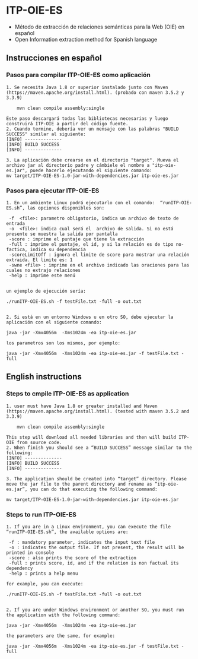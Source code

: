 # ITP-OIE-ES
* Método de extracción de relaciones semánticas para la Web (OIE) en español
* Open Information extraction method for Spanish language

## Instrucciones en español

### Pasos para compilar ITP-OIE-ES como aplicación

    1. Se necesita Java 1.8 or superior instalado junto con Maven (https://maven.apache.org/install.html). (probado con maven 3.5.2 y 3.3.9)
    
 		mvn clean compile assembly:single

	Este paso descargará todas las bibliotecas necesarias y luego construirá ITP-OIE a partir del código fuente.
    2. Cuando termine, debería ver un mensaje con las palabras "BUILD SUCCESS" similar al siguiente:
	[INFO] --------------
	[INFO] BUILD SUCCESS
	[INFO] --------------

    3. La aplicación debe crearse en el directorio "target". Mueva el archivo jar al directorio padre y cámbiele el nombre a "itp-oie-es.jar", puede hacerlo ejecutando el siguiente comando:
	mv target/ITP-OIE-ES-1.0-jar-with-dependencies.jar itp-oie-es.jar
	
### Pasos para ejecutar ITP-OIE-ES

    1. En un ambiente Linux podrá ejecutarlo con el comando:  “runITP-OIE-ES.sh”, las opciones disponibles son:

	 -f  <file>: parametro obligatorio, indica un archivo de texto de entrada
	 -o  <file>: indica cual será el  archivo de salida. Si no está presente se muestra la salida por pantalla
	 -score : imprime el puntaje que tiene la extracción
	 -full : imprime el puntaje, el id, y si la relación es de tipo no-factica, indica su dependencia
	 -scoreLimitOff : ignora el limite de score para mostrar una relación extraida. El limite es: 1
	 -swne <file> : imprime en el archivo indicado las oraciones para las cuales no extrajo relaciones
	 -help : imprime este menú


	un ejemplo de ejecución sería:

	./runITP-OIE-ES.sh -f testFile.txt -full -o out.txt


    2. Si está en un entorno Windows u en otro SO, debe ejecutar la aplicación con el siguiente comando:

	java -jar -Xmx4056m  -Xms1024m -ea itp-oie-es.jar 

	los parametros son los mismos, por ejemplo:

	java -jar -Xmx4056m  -Xms1024m -ea itp-oie-es.jar -f testFile.txt -full

## English instructions

### Steps to cmpile ITP-OIE-ES as application

    1. user must have Java 1.8 or greater installed and Maven (https://maven.apache.org/install.html). (tested with maven 3.5.2 and 3.3.9)
    
 		mvn clean compile assembly:single

	This step will download all needed libraries and then will build ITP-OIE from source code.
    2. When finish you should see a “BUILD SUCCESS” message similar to the following:
	[INFO] --------------
	[INFO] BUILD SUCCESS
	[INFO] --------------

    3. The application should be created into “target” directory. Please move the jar file to the parent directory and rename as “itp-oie-es.jar”, you can do that executing the following command:

	mv target/ITP-OIE-ES-1.0-jar-with-dependencies.jar itp-oie-es.jar
	
### Steps to run ITP-OIE-ES

    1. If you are in a Linux environment, you can execute the file “runITP-OIE-ES.sh”, the available options are:

	 -f : mandatory parameter, indicates the input text file
	 -o : indicates the output file. If not present, the result will be printed in console	 
	 -score : also prints the score of the extraction
	 -full : prints score, id, and if the relation is non factual its dependency
	 -help : prints a help menu

	for example, you can execute:

	./runITP-OIE-ES.sh -f testFile.txt -full -o out.txt


    2. If you are under Windows environment or another SO, you must run the application with the following command:

	java -jar -Xmx4056m  -Xms1024m -ea itp-oie-es.jar 

	the parameters are the same, for example:

	java -jar -Xmx4056m  -Xms1024m -ea itp-oie-es.jar -f testFile.txt -full

